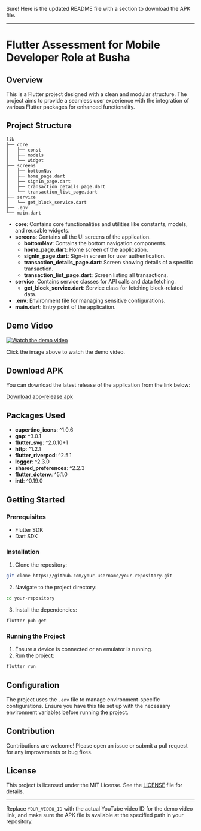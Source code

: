 Sure! Here is the updated README file with a section to download the APK file.

---

# Flutter Assessment for Mobile Developer Role at Busha

## Overview

This is a Flutter project designed with a clean and modular structure. The project aims to provide a seamless user experience with the integration of various Flutter packages for enhanced functionality.

## Project Structure

```plaintext
lib
├── core
│   ├── const
│   ├── models
│   └── widget
├── screens
│   ├── bottomNav
│   ├── home_page.dart
│   ├── signIn_page.dart
│   ├── transaction_details_page.dart
│   └── transaction_list_page.dart
├── service
│   └── get_block_service.dart
├── .env
└── main.dart
```

- **core**: Contains core functionalities and utilities like constants, models, and reusable widgets.
- **screens**: Contains all the UI screens of the application.
  - **bottomNav**: Contains the bottom navigation components.
  - **home_page.dart**: Home screen of the application.
  - **signIn_page.dart**: Sign-in screen for user authentication.
  - **transaction_details_page.dart**: Screen showing details of a specific transaction.
  - **transaction_list_page.dart**: Screen listing all transactions.
- **service**: Contains service classes for API calls and data fetching.
  - **get_block_service.dart**: Service class for fetching block-related data.
- **.env**: Environment file for managing sensitive configurations.
- **main.dart**: Entry point of the application.

## Demo Video

[![Watch the demo video](https://img.youtube.com/vi/YOUR_VIDEO_ID/maxresdefault.jpg)](https://www.youtube.com/watch?v=YOUR_VIDEO_ID)

Click the image above to watch the demo video.

## Download APK

You can download the latest release of the application from the link below:

[Download app-release.apk](build/app/outputs/flutter-apk/app-release.apk)

## Packages Used

- **cupertino_icons**: ^1.0.6
- **gap**: ^3.0.1
- **flutter_svg**: ^2.0.10+1
- **http**: ^1.2.1
- **flutter_riverpod**: ^2.5.1
- **logger**: ^2.3.0
- **shared_preferences**: ^2.2.3
- **flutter_dotenv**: ^5.1.0
- **intl**: ^0.19.0

## Getting Started

### Prerequisites

- Flutter SDK
- Dart SDK

### Installation

1. Clone the repository:

```bash
git clone https://github.com/your-username/your-repository.git
```

2. Navigate to the project directory:

```bash
cd your-repository
```

3. Install the dependencies:

```bash
flutter pub get
```

### Running the Project

1. Ensure a device is connected or an emulator is running.
2. Run the project:

```bash
flutter run
```

## Configuration

The project uses the `.env` file to manage environment-specific configurations. Ensure you have this file set up with the necessary environment variables before running the project.

## Contribution

Contributions are welcome! Please open an issue or submit a pull request for any improvements or bug fixes.

## License

This project is licensed under the MIT License. See the [LICENSE](LICENSE) file for details.

---

Replace `YOUR_VIDEO_ID` with the actual YouTube video ID for the demo video link, and make sure the APK file is available at the specified path in your repository.
